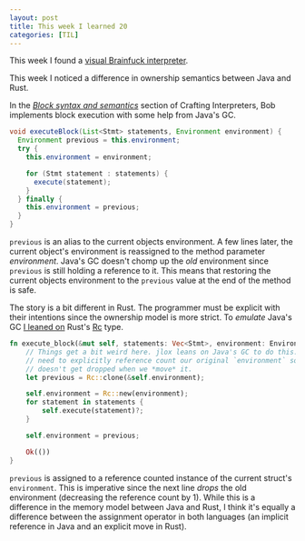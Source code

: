```yaml
---
layout: post
title: This week I learned 20
categories: [TIL]
---
```

This week I found a [visual Brainfuck interpreter][fuck].

This week I noticed a difference in ownership semantics between Java and Rust.

In the [*Block syntax and semantics*][ci] section of Crafting Interpreters, Bob
implements block execution with some help from Java's GC.
```java
void executeBlock(List<Stmt> statements, Environment environment) {
  Environment previous = this.environment;
  try {
    this.environment = environment;

    for (Stmt statement : statements) {
      execute(statement);
    }
  } finally {
    this.environment = previous;
  }
}
```

`previous` is an alias to the current objects environment. A few lines later,
the current object's environment is reassigned to the method parameter
*environment*. Java's GC doesn't chomp up the *old* environment since `previous`
is still holding a reference to it. This means that restoring the current
objects environment to the `previous` value at the end of the method is safe.

The story is a bit different in Rust. The programmer must be explicit with their
intentions since the ownership model is more strict.  To *emulate* Java's GC [I
leaned on][rlox] Rust's [Rc][rc] type.

```rust
fn execute_block(&mut self, statements: Vec<Stmt>, environment: Environment) -> Result<()> {
    // Things get a bit weird here. jlox leans on Java's GC to do this.  We
    // need to explicitly reference count our original `environment` so it
    // doesn't get dropped when we *move* it.
    let previous = Rc::clone(&self.environment);

    self.environment = Rc::new(environment);
    for statement in statements {
        self.execute(statement)?;
    }

    self.environment = previous;

    Ok(())
}
```

`previous` is assigned to a reference counted instance of the current struct's
`environment`. This is imperative since the next line *drops* the old
environment (decreasing the reference count by 1). While this is a difference in
the memory model between Java and Rust, I think it's equally a difference
between the assignment operator in both languages (an implicit reference in
Java and an explicit move in Rust).


[ci]: https://craftinginterpreters.com/statements-and-state.html#block-syntax-and-semantics
[fuck]: https://franklin.dyer.me/htmlpage/brainfuck.html
[rc]: https://doc.rust-lang.org/std/rc/struct.Rc.html
[rlox]: https://github.com/nickrtorres/rlox/commit/77418d163711be1f58decdcba3510b88570a212e

